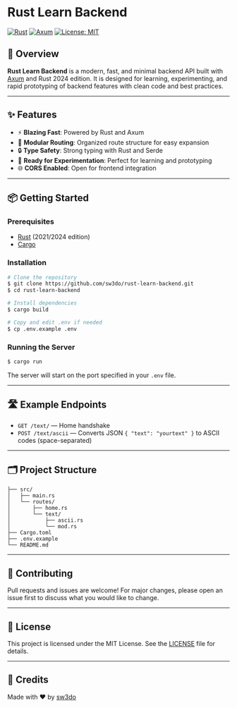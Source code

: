 # Rust Learn Backend

[![Rust](https://img.shields.io/badge/Rust-2024-blue?logo=rust)](https://www.rust-lang.org/)
[![Axum](https://img.shields.io/badge/Axum-Web_Framework-green?logo=rust)](https://github.com/tokio-rs/axum)
[![License: MIT](https://img.shields.io/badge/License-MIT-yellow.svg)](LICENSE)

## 🚀 Overview

**Rust Learn Backend** is a modern, fast, and minimal backend API built with [Axum](https://github.com/tokio-rs/axum) and Rust 2024 edition. It is designed for learning, experimenting, and rapid prototyping of backend features with clean code and best practices.

---

## ✨ Features

- ⚡ **Blazing Fast**: Powered by Rust and Axum
- 🧩 **Modular Routing**: Organized route structure for easy expansion
- 🔒 **Type Safety**: Strong typing with Rust and Serde
- 🧪 **Ready for Experimentation**: Perfect for learning and prototyping
- 🌐 **CORS Enabled**: Open for frontend integration

---

## 📦 Getting Started

### Prerequisites
- [Rust](https://www.rust-lang.org/tools/install) (2021/2024 edition)
- [Cargo](https://doc.rust-lang.org/cargo/getting-started/)

### Installation

```bash
# Clone the repository
$ git clone https://github.com/sw3do/rust-learn-backend.git
$ cd rust-learn-backend

# Install dependencies
$ cargo build

# Copy and edit .env if needed
$ cp .env.example .env
```

### Running the Server

```bash
$ cargo run
```

The server will start on the port specified in your `.env` file.

---

## 🛣️ Example Endpoints

- `GET /text/` — Home handshake
- `POST /text/ascii` — Converts JSON `{ "text": "yourtext" }` to ASCII codes (space-separated)

---

## 🗂️ Project Structure

```
├── src/
│   ├── main.rs
│   └── routes/
│       ├── home.rs
│       └── text/
│           ├── ascii.rs
│           └── mod.rs
├── Cargo.toml
├── .env.example
└── README.md
```

---

## 🤝 Contributing

Pull requests and issues are welcome! For major changes, please open an issue first to discuss what you would like to change.

---

## 📄 License

This project is licensed under the MIT License. See the [LICENSE](LICENSE) file for details.

---

## 🙏 Credits

Made with ❤️ by [sw3do](https://github.com/sw3do) 